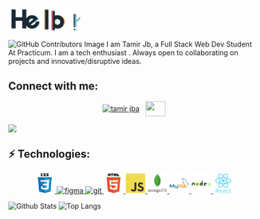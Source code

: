 <img alt="Coder GIF"  height= 50 src = "https://github.com/tamerjb/tamerjb/blob/main/Hello.gif" /> </div>


![GitHub Contributors Image](https://contrib.rocks/image?repo=tamerjb/tamerjb)
I am Tamir Jb, a Full Stack Web Dev Student At Practicum. I am a tech enthusiast . Always open to collaborating on projects and innovative/disruptive ideas. 
<h2 align="left">Connect with me:</h2>


<p align="center">
<a href="https://linkedin.com/in/tamerjb" target="blank"><img align="center" src="https://raw.githubusercontent.com/rahuldkjain/github-profile-readme-generator/master/src/images/icons/Social/linked-in-alt.svg" alt="tamir jba"   height="30" width="40" /></a>
  &nbsp
 <a href="tomail:tamerjb.98@gmail.com"><img align="center" height="30" width="40" src="https://user-images.githubusercontent.com/5141132/50740364-7ea80880-1217-11e9-8faf-2348e31beedd.png"></a>
</p>

<a ><img align="center" src="https://komarev.com/ghpvc/?username=tamerjb"></img></a>



<h2 align="left"> ⚡ Technologies:</h2>

<p align="center"> <a href="https://www.w3schools.com/css/" target="_blank" rel="noreferrer"> <img src="https://raw.githubusercontent.com/devicons/devicon/master/icons/css3/css3-original-wordmark.svg" alt="css3" width="40" height="40"/> </a>  <a href="https://www.figma.com/" target="_blank" rel="noreferrer"> <img src="https://www.vectorlogo.zone/logos/figma/figma-icon.svg" alt="figma" width="40" height="40"/> </a> <a href="https://git-scm.com/" target="_blank" rel="noreferrer"> <img src="https://www.vectorlogo.zone/logos/git-scm/git-scm-icon.svg" alt="git" width="40" height="40"/> </a> <a href="https://www.w3.org/html/" target="_blank" rel="noreferrer"> <img src="https://raw.githubusercontent.com/devicons/devicon/master/icons/html5/html5-original-wordmark.svg" alt="html5" width="40" height="40"/> </a> <a href="https://developer.mozilla.org/en-US/docs/Web/JavaScript" target="_blank" rel="noreferrer"> <img src="https://raw.githubusercontent.com/devicons/devicon/master/icons/javascript/javascript-original.svg" alt="javascript" width="40" height="40"/> </a> <a href="https://www.mongodb.com/" target="_blank" rel="noreferrer"> <img src="https://raw.githubusercontent.com/devicons/devicon/master/icons/mongodb/mongodb-original-wordmark.svg" alt="mongodb" width="40" height="40"/> </a> <a href="https://www.mysql.com/" target="_blank" rel="noreferrer"> <img src="https://raw.githubusercontent.com/devicons/devicon/master/icons/mysql/mysql-original-wordmark.svg" alt="mysql" width="40" height="40"/> </a> <a href="https://nodejs.org" target="_blank" rel="noreferrer"> <img src="https://raw.githubusercontent.com/devicons/devicon/master/icons/nodejs/nodejs-original-wordmark.svg" alt="nodejs" width="40" height="40"/> </a>  <a href="https://reactjs.org/" target="_blank" rel="noreferrer"> <img src="https://raw.githubusercontent.com/devicons/devicon/master/icons/react/react-original-wordmark.svg" alt="react" width="40" height="40"/> </a> </p>


![Github Stats](https://github-readme-stats.vercel.app/api?username=tamerjb&count_private=true&show_icons=true&include_all_commits=true)
![Top Langs](https://github-readme-stats.vercel.app/api/top-langs/?username=tamerjb&hide=TeX&layout=compact)



